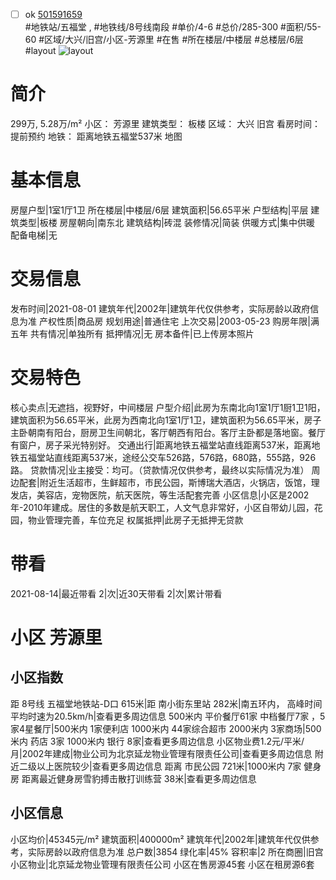 - [ ] ok [501591659](https://bj.5i5j.com/ershoufang/501591659.html)  
 #地铁站/五福堂 ,  #地铁线/8号线南段
#单价/4-6 #总价/285-300 #面积/55-60   #区域/大兴/旧宫/小区-芳源里 #在售 #所在楼层/中楼层 #总楼层/6层 #layout 
![layout](http://image2a.5i5j.com/bdir/layout/334414.jpg_P5.jpg) 
# 简介 
 299万,  5.28万/m² 
小区： 芳源里
建筑类型： 板楼
区域： 大兴 旧宫
看房时间： 提前预约
地铁： 距离地铁五福堂537米 地图
# 基本信息 
 房屋户型|1室1厅1卫
所在楼层|中楼层/6层
建筑面积|56.65平米
户型结构|平层
建筑类型|板楼
房屋朝向|南东北
建筑结构|砖混
装修情况|简装
供暖方式|集中供暖
配备电梯|无
# 交易信息 
 发布时间|2021-08-01
建筑年代|2002年|建筑年代仅供参考，实际房龄以政府信息为准
产权性质|商品房
规划用途|普通住宅
上次交易|2003-05-23
购房年限|满五年
共有情况|单独所有
抵押情况|无
房本备件|已上传房本照片
# 交易特色 
 核心卖点|无遮挡，视野好，中间楼层
户型介绍|此房为东南北向1室1厅1厨1卫1阳，建筑面积为56.65平米，此房为西南北向1室1厅1卫，建筑面积为56.65平米，房子主卧朝南有阳台，厨房卫生间朝北，客厅朝西有阳台。客厅主卧都是落地窗。餐厅有窗户，房子采光特别好。
交通出行|距离地铁五福堂站直线距离537米，距离地铁五福堂站直线距离537米，途经公交车526路，576路，680路，555路，926路。
贷款情况|业主接受：均可。（贷款情况仅供参考，最终以实际情况为准）
周边配套|附近生活超市，生鲜超市，市民公园，斯博瑞大酒店，火锅店，饭馆，理发店，美容店，宠物医院，航天医院，等生活配套完善
小区信息|小区是2002年-2010年建成。居住的多数是航天职工，人文气息非常好，小区自带幼儿园，花园，物业管理完善，车位充足
权属抵押|此房子无抵押无贷款
# 带看 
 2021-08-14|最近带看	 2|次|近30天带看	 2|次|累计带看
# 小区 芳源里
## 小区指数 
 距 8号线 五福堂地铁站-D口 615米|距 南小街东里站 282米|南五环内， 高峰时间平均时速为20.5km/h|查看更多周边信息
500米内 平价餐厅61家
中档餐厅7家 ，5家4星餐厅|500米内 1家便利店
1000米内 44家综合超市
2000米内 3家商场|500米内 药店 3家
1000米内 银行 8家|查看更多周边信息
小区物业费1.2元/平米/月|2002年建成|物业公司为北京延龙物业管理有限责任公司|查看更多周边信息
附近二级以上医院较少|查看更多周边信息
距离 市民公园 721米|1000米内 7家 健身房
距离最近健身房雪豹搏击散打训练营 38米|查看更多周边信息
## 小区信息 
 小区均价|45345元/m²
建筑面积|400000m²
建筑年代|2002年|建筑年代仅供参考，实际房龄以政府信息为准
总户数|3854
绿化率|45%
容积率|2
所在商圈|旧宫
小区物业|北京延龙物业管理有限责任公司
小区在售房源45套
小区在租房源6套
